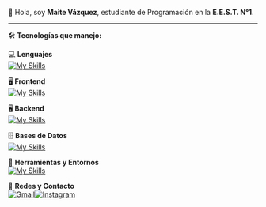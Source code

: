 👋 Hola, soy **Maite Vázquez**, estudiante de Programación en la **E.E.S.T. N°1**.  

---

🛠 **Tecnologías que manejo:**  

💻 **Lenguajes**  
[![My Skills](https://skillicons.dev/icons?i=java,php,cs,arduino)](https://skillicons.dev)  

🖥️ **Frontend**  
[![My Skills](https://skillicons.dev/icons?i=html,css,react)](https://skillicons.dev)  

🖥️ **Backend**  
[![My Skills](https://skillicons.dev/icons?i=js,express)](https://skillicons.dev)  

🗄️ **Bases de Datos**  
[![My Skills](https://skillicons.dev/icons?i=mysql,sqlite)](https://skillicons.dev)  

🧰 **Herramientas y Entornos**  
[![My Skills](https://skillicons.dev/icons?i=vscode,visualstudio,git,NPM,NODEMON,node.js,figma,bootstrap)](https://skillicons.dev)  

📱 **Redes y Contacto**  
[![Gmail](https://skillicons.dev/icons?i=gmail)](mailto:maite.lu.vazquez08@gmail.com)[![Instagram](https://skillicons.dev/icons?i=instagram)](https://instagram.com/mai.vazquez_)  